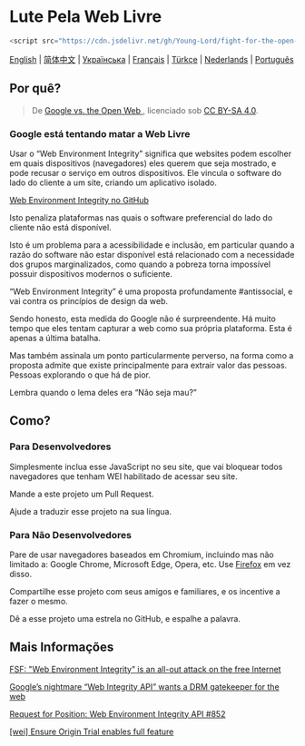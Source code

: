 # Lute Pela Web Livre

```javascript
<script src="https://cdn.jsdelivr.net/gh/Young-Lord/fight-for-the-open-web@main/openweb.js" defer async></script>
```

[English](./README.md) | [简体中文](./README.zh-CN.md) | [Українська](./README.uk-UA.md) | [Français](./README.fr-FR.md) | [Türkçe](./README.tr.md) | [Nederlands](./README.nl-NL.md) |
[Português](./README.pt-BR.md)

## Por quê?

> De [Google vs. the Open Web
](https://interpeer.io/blog/2023/07/google-vs-the-open-web/), licenciado sob [CC BY-SA 4.0](https://creativecommons.org/licenses/by-sa/4.0).

### Google está tentando matar a Web Livre

Usar o “Web Environment Integrity” significa que websites podem escolher em quais dispositivos (navegadores) eles querem que seja mostrado, e pode recusar o serviço em outros dispositivos. Ele vincula o software do lado do cliente a um site, criando um aplicativo isolado.

[Web Environment Integrity no GitHub](https://github.com/RupertBenWiser/Web-Environment-Integrity/blob/main/explainer.md)

Isto penaliza plataformas nas quais o software preferencial do lado do cliente não está disponível.

Isto é um problema para a acessibilidade e inclusão, em particular quando a razão do software não estar disponível está relacionado com a necessidade dos grupos marginalizados, como quando a pobreza torna impossível possuir dispositivos modernos o suficiente.

“Web Environment Integrity” é uma proposta profundamente #antissocial, e vai contra os princípios de design da web.

Sendo honesto, esta medida do Google não é surpreendente. Há muito tempo que eles tentam capturar a web como sua própria plataforma. Esta é apenas a última batalha.

Mas também assinala um ponto particularmente perverso, na forma como a proposta admite que existe principalmente para extrair valor das pessoas. Pessoas explorando o que há de pior.

Lembra quando o lema deles era “Não seja mau?”

## Como?

### Para Desenvolvedores

Simplesmente inclua esse JavaScript no seu site, que vai bloquear todos navegadores que tenham WEI habilitado de acessar seu site.

Mande a este projeto um Pull Request.

Ajude a traduzir esse projeto na sua língua.

### Para Não Desenvolvedores

Pare de usar navegadores baseados em Chromium, incluindo mas não limitado a: Google Chrome, Microsoft Edge, Opera, etc. Use [Firefox](https://www.mozilla.org/en-US/firefox/new/) em vez disso.

Compartilhe esse projeto com seus amigos e familiares, e os incentive a fazer o mesmo.

Dê a esse projeto uma estrela no GitHub, e espalhe a palavra.

## Mais Informações

[FSF: "Web Environment Integrity" is an all-out attack on the free Internet](https://www.fsf.org/blogs/community/web-environment-integrity-is-an-all-out-attack-on-the-free-internet)

[Google’s nightmare “Web Integrity API” wants a DRM gatekeeper for the web](https://arstechnica.com/gadgets/2023/07/googles-web-integrity-api-sounds-like-drm-for-the-web/)

[Request for Position: Web Environment Integrity API #852](https://github.com/mozilla/standards-positions/issues/852)

[\[wei\] Ensure Origin Trial enables full feature](https://github.com/chromium/chromium/commit/6f47a22906b2899412e79a2727355efa9cc8f5bd)